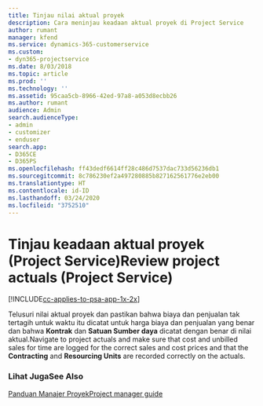 ```yaml
---
title: Tinjau nilai aktual proyek
description: Cara meninjau keadaan aktual proyek di Project Service
author: rumant
manager: kfend
ms.service: dynamics-365-customerservice
ms.custom:
- dyn365-projectservice
ms.date: 8/03/2018
ms.topic: article
ms.prod: ''
ms.technology: ''
ms.assetid: 95caa5cb-8966-42ed-97a8-a053d8ecbb26
ms.author: rumant
audience: Admin
search.audienceType:
- admin
- customizer
- enduser
search.app:
- D365CE
- D365PS
ms.openlocfilehash: ff43dedf6614ff28c486d7537dac733d56236db1
ms.sourcegitcommit: 8c786230ef2a497280885b827162561776e2eb00
ms.translationtype: HT
ms.contentlocale: id-ID
ms.lasthandoff: 03/24/2020
ms.locfileid: "3752510"
---
```

# <a name="review-project-actuals-project-service"></a><span data-ttu-id="a9680-103">Tinjau keadaan aktual proyek (Project Service)</span><span class="sxs-lookup"><span data-stu-id="a9680-103">Review project actuals (Project Service)</span></span>

[!INCLUDE[cc-applies-to-psa-app-1x-2x](../includes/cc-applies-to-psa-app-1x-2x.md)]

<span data-ttu-id="a9680-104">Telusuri nilai aktual proyek dan pastikan bahwa biaya dan penjualan tak tertagih untuk waktu itu dicatat untuk harga biaya dan penjualan yang benar dan bahwa **Kontrak** dan **Satuan Sumber daya** dicatat dengan benar di nilai aktual.</span><span class="sxs-lookup"><span data-stu-id="a9680-104">Navigate to project actuals and make sure that cost and unbilled sales for time are logged for the correct sales and cost prices and that the **Contracting** and **Resourcing Units** are recorded correctly on the actuals.</span></span>  
  
### <a name="see-also"></a><span data-ttu-id="a9680-105">Lihat Juga</span><span class="sxs-lookup"><span data-stu-id="a9680-105">See Also</span></span>  
 [<span data-ttu-id="a9680-106">Panduan Manajer Proyek</span><span class="sxs-lookup"><span data-stu-id="a9680-106">Project manager guide</span></span>](../project-service/project-manager-guide.md)

